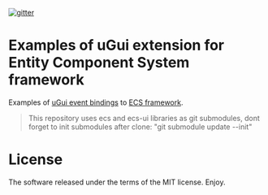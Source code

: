 [![gitter](https://img.shields.io/gitter/room/leopotam/ecs.svg)](https://gitter.im/leopotam/ecs)
# Examples of uGui extension for Entity Component System framework
Examples of [uGui event bindings](https://github.com/Leopotam/ecs-ui) to [ECS framework](https://github.com/Leopotam/ecs).

> This repository uses ecs and ecs-ui libraries as git submodules, dont forget to init submodules after clone: "git submodule update --init"

# License
The software released under the terms of the MIT license. Enjoy.